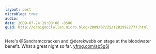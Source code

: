```yaml
---
layout: post
microblog: true
audio: 
date: 2009-07-24 19:00:00 -0500
guid: http://craigmcclellan.micro.blog/2009/07/25/t2829922777.html
---
```

Here's @Sandramccracken and @derekwebb on stage at the bloodwater benefit. What a great night so far.  [yfrog.com/ab5g6j](http://yfrog.com/ab5g6j)
